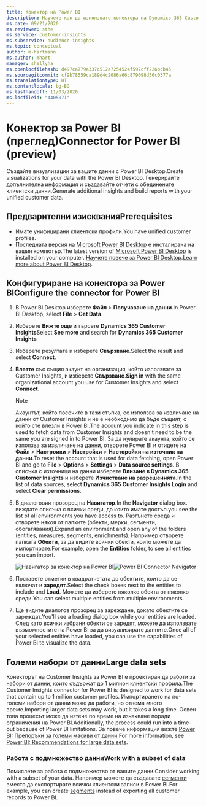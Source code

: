 ```yaml
---
title: Конектор на Power BI
description: Научете как да използвате конектора на Dynamics 365 Customer Insights в Power BI.
ms.date: 09/21/2020
ms.reviewer: sthe
ms.service: customer-insights
ms.subservice: audience-insights
ms.topic: conceptual
author: m-hartmann
ms.author: mhart
manager: shellyha
ms.openlocfilehash: d497ca779a337c512a7254524f597cff226bcb45
ms.sourcegitcommit: cf9b78559ca189d4c2086a66c879098d56c0377a
ms.translationtype: HT
ms.contentlocale: bg-BG
ms.lasthandoff: 11/03/2020
ms.locfileid: "4405071"
---
```

# <a name="connector-for-power-bi-preview"></a><span data-ttu-id="71619-103">Конектор за Power BI (преглед)</span><span class="sxs-lookup"><span data-stu-id="71619-103">Connector for Power BI (preview)</span></span>

<span data-ttu-id="71619-104">Създайте визуализации за вашите данни с Power BI Desktop.</span><span class="sxs-lookup"><span data-stu-id="71619-104">Create visualizations for your data with the Power BI Desktop.</span></span> <span data-ttu-id="71619-105">Генерирайте допълнителна информация и създавайте отчети с обединените клиентски данни.</span><span class="sxs-lookup"><span data-stu-id="71619-105">Generate additional insights and build reports with your unified customer data.</span></span>

## <a name="prerequisites"></a><span data-ttu-id="71619-106">Предварителни изисквания</span><span class="sxs-lookup"><span data-stu-id="71619-106">Prerequisites</span></span>

- <span data-ttu-id="71619-107">Имате унифицирани клиентски профили.</span><span class="sxs-lookup"><span data-stu-id="71619-107">You have unified customer profiles.</span></span>
- <span data-ttu-id="71619-108">Последната версия на [Microsoft Power BI Desktop](https://powerbi.microsoft.com/desktop/) е инсталирана на вашия компютър.</span><span class="sxs-lookup"><span data-stu-id="71619-108">The latest version of [Microsoft Power BI Desktop](https://powerbi.microsoft.com/desktop/) is installed on your computer.</span></span> <span data-ttu-id="71619-109">[Научете повече за Power BI Desktop](https://docs.microsoft.com/power-bi/desktop-what-is-desktop).</span><span class="sxs-lookup"><span data-stu-id="71619-109">[Learn more about Power BI Desktop](https://docs.microsoft.com/power-bi/desktop-what-is-desktop).</span></span>

## <a name="configure-the-connector-for-power-bi"></a><span data-ttu-id="71619-110">Конфигуриране на конектора за Power BI</span><span class="sxs-lookup"><span data-stu-id="71619-110">Configure the connector for Power BI</span></span>

1. <span data-ttu-id="71619-111">В Power BI Desktop изберете **Файл** > **Получаване на данни**.</span><span class="sxs-lookup"><span data-stu-id="71619-111">In Power BI Desktop, select **File** > **Get Data**.</span></span>

1. <span data-ttu-id="71619-112">Изберете **Вижте още** и търсете **Dynamics 365 Customer Insights**</span><span class="sxs-lookup"><span data-stu-id="71619-112">Select **See more** and search for **Dynamics 365 Customer Insights**</span></span>

1. <span data-ttu-id="71619-113">Изберете резултата и изберете **Свързване**.</span><span class="sxs-lookup"><span data-stu-id="71619-113">Select the result and select **Connect**.</span></span>

1. <span data-ttu-id="71619-114">**Влезте** със същия акаунт на организация, който използвате за Customer Insights, и изберете **Свързване**.</span><span class="sxs-lookup"><span data-stu-id="71619-114">**Sign in** with the same organizational account you use for Customer Insights and select **Connect**.</span></span>
   > [!NOTE]
   > <span data-ttu-id="71619-115">Акаунтът, който посочите в тази стъпка, се използва за извличане на данни от Customer Insights и не е необходимо да бъде същият, с който сте влезли в Power BI.</span><span class="sxs-lookup"><span data-stu-id="71619-115">The account you indicate in this step is used to fetch data from Customer Insights and doesn't need to be the same you are signed in to Power BI.</span></span> <span data-ttu-id="71619-116">За да нулирате акаунта, който се използва за извличане на данни, отворете Power BI и отидете на **Файл** > **Настроики** > **Настройки** > **Насторойки на източник на данни**.</span><span class="sxs-lookup"><span data-stu-id="71619-116">To reset the account that is used for data fetching, open Power BI and go to **File** > **Options** > **Settings** > **Data source settings**.</span></span> <span data-ttu-id="71619-117">В списъка с източници на данни изберете **Влизане в Dynamics 365 Customer Insights** и изберете **Изчистване на разрешенията**.</span><span class="sxs-lookup"><span data-stu-id="71619-117">In the list of data sources, select **Dynamics 365 Customer Insights Login** and select **Clear permissions**.</span></span>  

1. <span data-ttu-id="71619-118">В диалоговия прозорец на **Навигатор**.</span><span class="sxs-lookup"><span data-stu-id="71619-118">In the **Navigator** dialog box.</span></span> <span data-ttu-id="71619-119">виждате списъка с всички среди, до които имате достъп.</span><span class="sxs-lookup"><span data-stu-id="71619-119">you see the list of all environments you have access to.</span></span> <span data-ttu-id="71619-120">Разгънете среда и отворете някоя от папките (обекти, мерки, сегменти, обогатявания).</span><span class="sxs-lookup"><span data-stu-id="71619-120">Expand an environment and open any of the folders (entities, measures, segments, enrichments).</span></span> <span data-ttu-id="71619-121">Например отворете папката **Обекти**, за да видите всички обекти, които можете да импортирате.</span><span class="sxs-lookup"><span data-stu-id="71619-121">For example, open the **Entities** folder, to see all entities you can import.</span></span>

   <span data-ttu-id="71619-122">![Навигатор за конектор на Power BI](media/power-bi-navigator.png "Навигатор за конектор на Power BI")</span><span class="sxs-lookup"><span data-stu-id="71619-122">![Power BI Connector Navigator](media/power-bi-navigator.png "Power BI Connector Navigator")</span></span>

1. <span data-ttu-id="71619-123">Поставете отметки в квадратчетата до обектите, които да се включат и **заредят**.</span><span class="sxs-lookup"><span data-stu-id="71619-123">Select the check boxes next to the entities to include and **Load**.</span></span> <span data-ttu-id="71619-124">Можете да изберете няколко обекта от няколко среди.</span><span class="sxs-lookup"><span data-stu-id="71619-124">You can select multiple entities from multiple environments.</span></span>

1. <span data-ttu-id="71619-125">Ще видите диалогов прозорец за зареждане, докато обектите се зареждат.</span><span class="sxs-lookup"><span data-stu-id="71619-125">You'll see a loading dialog box while your entities are loaded.</span></span> <span data-ttu-id="71619-126">След като всички избрани обекти се заредят, можете да използвате възможностите на Power BI за да визуализирате данните.</span><span class="sxs-lookup"><span data-stu-id="71619-126">Once all of your selected entities have loaded, you can use the capabilities of Power BI to visualize the data.</span></span>

## <a name="large-data-sets"></a><span data-ttu-id="71619-127">Големи набори от данни</span><span class="sxs-lookup"><span data-stu-id="71619-127">Large data sets</span></span>

<span data-ttu-id="71619-128">Конекторът на Customer Insights за Power BI е проектиран да работи за набори от данни, които съдържат до 1 милион клиентски профила.</span><span class="sxs-lookup"><span data-stu-id="71619-128">The Customer Insights connector for Power BI is designed to work for data sets that contain up to 1 million customer profiles.</span></span> <span data-ttu-id="71619-129">Импортирането на по-големи набори от данни може да работи, но отнема много време.</span><span class="sxs-lookup"><span data-stu-id="71619-129">Importing larger data sets may work, but it takes a long time.</span></span> <span data-ttu-id="71619-130">Освен това процесът може да изтече по време на изчакване поради ограничения на Power BI.</span><span class="sxs-lookup"><span data-stu-id="71619-130">Additionally, the process could run into a time-out because of Power BI limitations.</span></span> <span data-ttu-id="71619-131">За повече информация вижте [Power BI: Препоръки за големи масиви от данни](https://docs.microsoft.com/power-bi/admin/service-premium-what-is#large-datasets).</span><span class="sxs-lookup"><span data-stu-id="71619-131">For more information, see [Power BI: Recommendations for large data sets](https://docs.microsoft.com/power-bi/admin/service-premium-what-is#large-datasets).</span></span> 

### <a name="work-with-a-subset-of-data"></a><span data-ttu-id="71619-132">Работа с подмножество данни</span><span class="sxs-lookup"><span data-stu-id="71619-132">Work with a subset of data</span></span>

<span data-ttu-id="71619-133">Помислете за работа с подмножество от вашите данни.</span><span class="sxs-lookup"><span data-stu-id="71619-133">Consider working with a subset of your data.</span></span> <span data-ttu-id="71619-134">Например можете да създавате [сегменти](segments.md) вместо да експортирате всички клиентски записи в Power BI.</span><span class="sxs-lookup"><span data-stu-id="71619-134">For example, you can create [segments](segments.md) instead of exporting all customer records to Power BI.</span></span>
